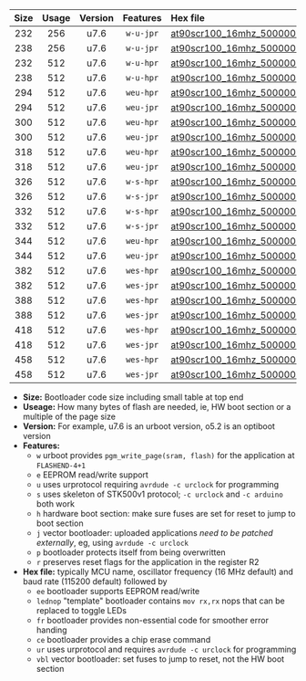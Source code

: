 |Size|Usage|Version|Features|Hex file|
|:-:|:-:|:-:|:-:|:--|
|232|256|u7.6|`w-u-jpr`|[at90scr100_16mhz_500000bps_ur_vbl.hex](https://raw.githubusercontent.com/stefanrueger/urboot/main//at90scr100_16mhz_500000bps_ur_vbl.hex)|
|238|256|u7.6|`w-u-jpr`|[at90scr100_16mhz_500000bps_lednop_ur_vbl.hex](https://raw.githubusercontent.com/stefanrueger/urboot/main//at90scr100_16mhz_500000bps_lednop_ur_vbl.hex)|
|232|512|u7.6|`w-u-hpr`|[at90scr100_16mhz_500000bps_ur.hex](https://raw.githubusercontent.com/stefanrueger/urboot/main//at90scr100_16mhz_500000bps_ur.hex)|
|238|512|u7.6|`w-u-hpr`|[at90scr100_16mhz_500000bps_lednop_ur.hex](https://raw.githubusercontent.com/stefanrueger/urboot/main//at90scr100_16mhz_500000bps_lednop_ur.hex)|
|294|512|u7.6|`weu-hpr`|[at90scr100_16mhz_500000bps_ee_ur.hex](https://raw.githubusercontent.com/stefanrueger/urboot/main//at90scr100_16mhz_500000bps_ee_ur.hex)|
|294|512|u7.6|`weu-jpr`|[at90scr100_16mhz_500000bps_ee_ur_vbl.hex](https://raw.githubusercontent.com/stefanrueger/urboot/main//at90scr100_16mhz_500000bps_ee_ur_vbl.hex)|
|300|512|u7.6|`weu-hpr`|[at90scr100_16mhz_500000bps_ee_lednop_ur.hex](https://raw.githubusercontent.com/stefanrueger/urboot/main//at90scr100_16mhz_500000bps_ee_lednop_ur.hex)|
|300|512|u7.6|`weu-jpr`|[at90scr100_16mhz_500000bps_ee_lednop_ur_vbl.hex](https://raw.githubusercontent.com/stefanrueger/urboot/main//at90scr100_16mhz_500000bps_ee_lednop_ur_vbl.hex)|
|318|512|u7.6|`weu-hpr`|[at90scr100_16mhz_500000bps_ee_lednop_fr_ur.hex](https://raw.githubusercontent.com/stefanrueger/urboot/main//at90scr100_16mhz_500000bps_ee_lednop_fr_ur.hex)|
|318|512|u7.6|`weu-jpr`|[at90scr100_16mhz_500000bps_ee_lednop_fr_ur_vbl.hex](https://raw.githubusercontent.com/stefanrueger/urboot/main//at90scr100_16mhz_500000bps_ee_lednop_fr_ur_vbl.hex)|
|326|512|u7.6|`w-s-hpr`|[at90scr100_16mhz_500000bps.hex](https://raw.githubusercontent.com/stefanrueger/urboot/main//at90scr100_16mhz_500000bps.hex)|
|326|512|u7.6|`w-s-jpr`|[at90scr100_16mhz_500000bps_vbl.hex](https://raw.githubusercontent.com/stefanrueger/urboot/main//at90scr100_16mhz_500000bps_vbl.hex)|
|332|512|u7.6|`w-s-hpr`|[at90scr100_16mhz_500000bps_lednop.hex](https://raw.githubusercontent.com/stefanrueger/urboot/main//at90scr100_16mhz_500000bps_lednop.hex)|
|332|512|u7.6|`w-s-jpr`|[at90scr100_16mhz_500000bps_lednop_vbl.hex](https://raw.githubusercontent.com/stefanrueger/urboot/main//at90scr100_16mhz_500000bps_lednop_vbl.hex)|
|344|512|u7.6|`weu-hpr`|[at90scr100_16mhz_500000bps_ee_lednop_fr_ce_ur.hex](https://raw.githubusercontent.com/stefanrueger/urboot/main//at90scr100_16mhz_500000bps_ee_lednop_fr_ce_ur.hex)|
|344|512|u7.6|`weu-jpr`|[at90scr100_16mhz_500000bps_ee_lednop_fr_ce_ur_vbl.hex](https://raw.githubusercontent.com/stefanrueger/urboot/main//at90scr100_16mhz_500000bps_ee_lednop_fr_ce_ur_vbl.hex)|
|382|512|u7.6|`wes-hpr`|[at90scr100_16mhz_500000bps_ee.hex](https://raw.githubusercontent.com/stefanrueger/urboot/main//at90scr100_16mhz_500000bps_ee.hex)|
|382|512|u7.6|`wes-jpr`|[at90scr100_16mhz_500000bps_ee_vbl.hex](https://raw.githubusercontent.com/stefanrueger/urboot/main//at90scr100_16mhz_500000bps_ee_vbl.hex)|
|388|512|u7.6|`wes-hpr`|[at90scr100_16mhz_500000bps_ee_lednop.hex](https://raw.githubusercontent.com/stefanrueger/urboot/main//at90scr100_16mhz_500000bps_ee_lednop.hex)|
|388|512|u7.6|`wes-jpr`|[at90scr100_16mhz_500000bps_ee_lednop_vbl.hex](https://raw.githubusercontent.com/stefanrueger/urboot/main//at90scr100_16mhz_500000bps_ee_lednop_vbl.hex)|
|418|512|u7.6|`wes-hpr`|[at90scr100_16mhz_500000bps_ee_lednop_fr.hex](https://raw.githubusercontent.com/stefanrueger/urboot/main//at90scr100_16mhz_500000bps_ee_lednop_fr.hex)|
|418|512|u7.6|`wes-jpr`|[at90scr100_16mhz_500000bps_ee_lednop_fr_vbl.hex](https://raw.githubusercontent.com/stefanrueger/urboot/main//at90scr100_16mhz_500000bps_ee_lednop_fr_vbl.hex)|
|458|512|u7.6|`wes-hpr`|[at90scr100_16mhz_500000bps_ee_lednop_fr_ce.hex](https://raw.githubusercontent.com/stefanrueger/urboot/main//at90scr100_16mhz_500000bps_ee_lednop_fr_ce.hex)|
|458|512|u7.6|`wes-jpr`|[at90scr100_16mhz_500000bps_ee_lednop_fr_ce_vbl.hex](https://raw.githubusercontent.com/stefanrueger/urboot/main//at90scr100_16mhz_500000bps_ee_lednop_fr_ce_vbl.hex)|

- **Size:** Bootloader code size including small table at top end
- **Useage:** How many bytes of flash are needed, ie, HW boot section or a multiple of the page size
- **Version:** For example, u7.6 is an urboot version, o5.2 is an optiboot version
- **Features:**
  + `w` urboot provides `pgm_write_page(sram, flash)` for the application at `FLASHEND-4+1`
  + `e` EEPROM read/write support
  + `u` uses urprotocol requiring `avrdude -c urclock` for programming
  + `s` uses skeleton of STK500v1 protocol; `-c urclock` and `-c arduino` both work
  + `h` hardware boot section: make sure fuses are set for reset to jump to boot section
  + `j` vector bootloader: uploaded applications *need to be patched externally*, eg, using `avrdude -c urclock`
  + `p` bootloader protects itself from being overwritten
  + `r` preserves reset flags for the application in the register R2
- **Hex file:** typically MCU name, oscillator frequency (16 MHz default) and baud rate (115200 default) followed by
  + `ee` bootloader supports EEPROM read/write
  + `lednop` "template" bootloader contains `mov rx,rx` nops that can be replaced to toggle LEDs
  + `fr` bootloader provides non-essential code for smoother error handing
  + `ce` bootloader provides a chip erase command
  + `ur` uses urprotocol and requires `avrdude -c urclock` for programming
  + `vbl` vector bootloader: set fuses to jump to reset, not the HW boot section
